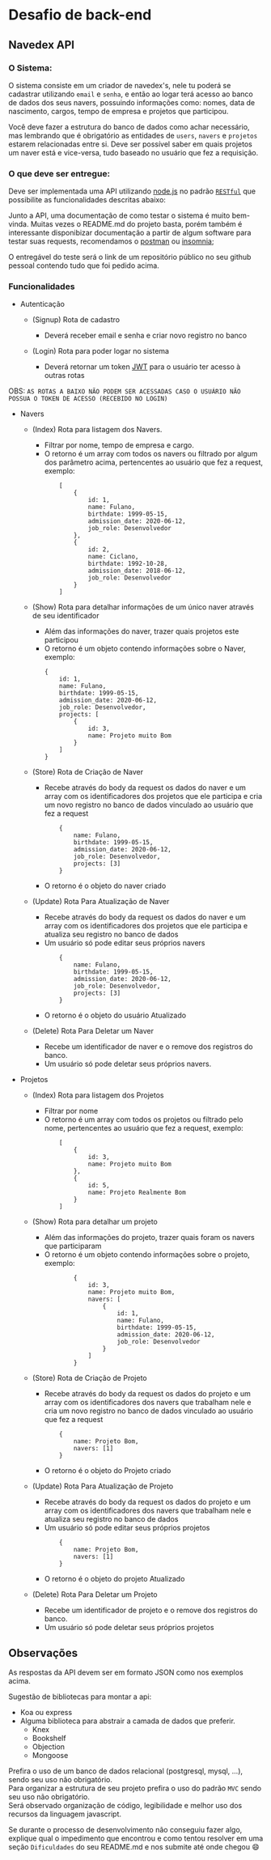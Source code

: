 # Desafio de back-end

## Navedex API

### O Sistema:

O sistema consiste em um criador de navedex's, nele tu poderá se cadastrar utilizando `email` e `senha`, e então ao logar terá acesso ao banco de dados dos seus navers, possuindo informações como: nomes, data de nascimento, cargos, tempo de empresa e projetos que participou.

Você deve fazer a estrutura do banco de dados como achar necessário, mas lembrando que é obrigatório as entidades de `users`, `navers` e `projetos` estarem relacionadas entre si. Deve ser possível saber em quais projetos um naver está e vice-versa, tudo baseado no usuário que fez a requisição.

### O que deve ser entregue:

Deve ser implementada uma API utilizando [node.js](https://nodejs.org) no padrão [`RESTful`](https://becode.com.br/o-que-e-api-rest-e-restful/#:~:text=REST%20significa%20Representational%20State%20Transfer,abstra%C3%A7%C3%A3o%20da%20arquitetura%20da%20Web.) que possibilite as funcionalidades descritas abaixo:

Junto a API, uma documentação de como testar o sistema é muito bem-vinda. Muitas vezes o README.md do projeto basta, porém também é interessante disponibizar documentação a partir de algum software para testar suas requests, recomendamos o [postman](https://www.postman.com/) ou [insomnia](https://insomnia.rest/download/);

O entregável do teste será o link de um repositório público no seu github pessoal contendo tudo que foi pedido acima.

### Funcionalidades

- Autenticação

    - (Signup) Rota de cadastro
        - Deverá receber email e senha e criar novo registro no banco

    - (Login) Rota para poder logar no sistema
        - Deverá retornar um token [JWT](https://jwt.io/) para o usuário ter acesso à outras rotas

OBS: ```AS ROTAS A BAIXO NÃO PODEM SER ACESSADAS CASO O USUÁRIO NÃO POSSUA O TOKEN DE ACESSO (RECEBIDO NO LOGIN)```

- Navers

  - (Index) Rota para listagem dos Navers.

    - Filtrar por nome, tempo de empresa e cargo.
    - O retorno é um array com todos os navers ou filtrado por algum dos parâmetro acima, pertencentes ao usuário que fez a request, exemplo:
      ```
          [
              {
                  id: 1,
                  name: Fulano,
                  birthdate: 1999-05-15,
                  admission_date: 2020-06-12,
                  job_role: Desenvolvedor
              },
              {
                  id: 2,
                  name: Ciclano,
                  birthdate: 1992-10-28,
                  admission_date: 2018-06-12,
                  job_role: Desenvolvedor
              }
          ]
      ```

  - (Show) Rota para detalhar informações de um único naver através de seu identificador

    - Além das informações do naver, trazer quais projetos este participou
    - O retorno é um objeto contendo informações sobre o Naver, exemplo:
      ```
      {
          id: 1,
          name: Fulano,
          birthdate: 1999-05-15,
          admission_date: 2020-06-12,
          job_role: Desenvolvedor,
          projects: [
              {
                  id: 3,
                  name: Projeto muito Bom
              }
          ]
      }
      ```

  - (Store) Rota de Criação de Naver
    - Recebe através do body da request os dados do naver e um array com os identificadores dos projetos que ele participa e cria um novo registro no banco de dados vinculado ao usuário que fez a request
      ```
          {
              name: Fulano,
              birthdate: 1999-05-15,
              admission_date: 2020-06-12,
              job_role: Desenvolvedor,
              projects: [3]
          }
      ```
    - O retorno é o objeto do naver criado


  - (Update) Rota Para Atualização de Naver
    - Recebe através do body da request os dados do naver e um array com os identificadores dos projetos que ele participa e atualiza seu registro no banco de dados
    - Um usuário só pode editar seus próprios navers
      ```
          {
              name: Fulano,
              birthdate: 1999-05-15,
              admission_date: 2020-06-12,
              job_role: Desenvolvedor,
              projects: [3]
          }
      ```
    - O retorno é o objeto do usuário Atualizado

  - (Delete) Rota Para Deletar um Naver
    - Recebe um identificador de naver e o remove dos registros do banco.
    - Um usuário só pode deletar seus próprios navers.

* Projetos

  - (Index) Rota para listagem dos Projetos
    - Filtrar por nome
    - O retorno é um array com todos os projetos ou filtrado pelo nome, pertencentes ao usuário que fez a request, exemplo:
      ```
          [
              {
                  id: 3,
                  name: Projeto muito Bom
              },
              {
                  id: 5,
                  name: Projeto Realmente Bom
              }
          ]
      ```

  - (Show) Rota para detalhar um projeto

    - Além das informações do projeto, trazer quais foram os navers que participaram
    - O retorno é um objeto contendo informações sobre o projeto, exemplo:
      ```
              {
                  id: 3,
                  name: Projeto muito Bom,
                  navers: [
                      {
                          id: 1,
                          name: Fulano,
                          birthdate: 1999-05-15,
                          admission_date: 2020-06-12,
                          job_role: Desenvolvedor
                      }
                  ]
              }
      ```

  - (Store) Rota de Criação de Projeto
    - Recebe através do body da request os dados do projeto e um array com os identificadores dos navers que trabalham nele e cria um novo registro no banco de dados vinculado ao usuário que fez a request
      ```
          {
              name: Projeto Bom,
              navers: [1]
          }
      ```
    - O retorno é o objeto do Projeto criado


  - (Update) Rota Para Atualização de Projeto
    - Recebe através do body da request os dados do projeto e um array com os identificadores dos navers que trabalham nele e atualiza seu registro no banco de dados
    - Um usuário só pode editar seus próprios projetos
      ```
          {
              name: Projeto Bom,
              navers: [1]
          }
      ```
    - O retorno é o objeto do projeto Atualizado

  - (Delete) Rota Para Deletar um Projeto
    - Recebe um identificador de projeto e o remove dos registros do banco.
    - Um usuário só pode deletar seus próprios projetos

## Observações

As respostas da API devem ser em formato JSON como nos exemplos acima.

Sugestão de bibliotecas para montar a api:

- Koa ou express
- Alguma biblioteca para abstrair a camada de dados que preferir.
  - Knex
  - Bookshelf
  - Objection
  - Mongoose

Prefira o uso de um banco de dados relacional (postgresql, mysql, ...), sendo seu uso não obrigatório.<br>
Para organizar a estrutura de seu projeto prefira o uso do padrão `MVC` sendo seu uso não obrigatório.<br>
Será observado organização de código, legibilidade e melhor uso dos recursos da linguagem javascript.

Se durante o processo de desenvolvimento não conseguiu fazer algo, explique qual o impedimento que encontrou e como tentou resolver em uma seção `Dificuldades` do seu README.md e nos submite até onde chegou :smile:
